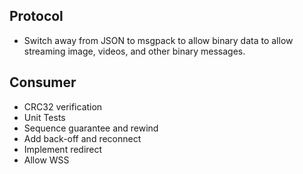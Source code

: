 ## Protocol
- Switch away from JSON to msgpack to allow binary data to allow streaming
  image, videos, and other binary messages.

## Consumer
- CRC32 verification
- Unit Tests
- Sequence guarantee and rewind
- Add back-off and reconnect
- Implement redirect
- Allow WSS
